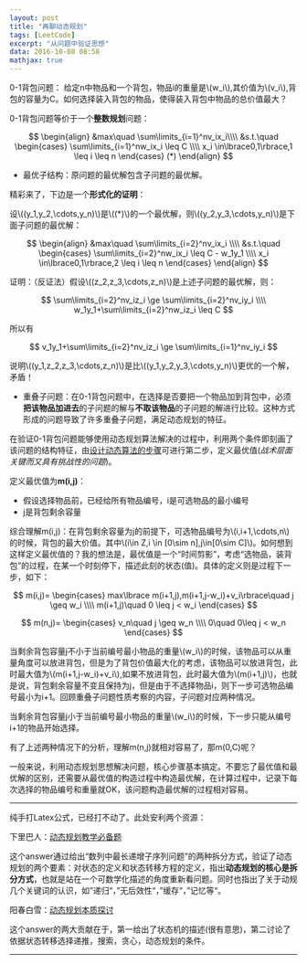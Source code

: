 ```yaml
---
layout: post
title: "再聊动态规划"
tags: [LeetCode]
excerpt: "从问题中验证思想"
data: 2016-10-08 08:58
mathjax: true
---
```


<script type="text/javascript" src="http://cdn.mathjax.org/mathjax/latest/MathJax.js?config=default"></script>

0-1背包问题：
给定n中物品和一个背包，物品i的重量是\\(w_i\\),其价值为\\(v_i\\),背包的容量为C。如何选择装入背包的物品，使得装入背包中物品的总价值最大？

0-1背包问题等价于一个**整数规划**问题：

$$
\begin{align}
&max\quad \sum\limits_{i=1}^nv_ix_i\\\\
&s.t.\quad
    \begin{cases}
        \sum\limits_{i=1}^nw_ix_i \leq C \\\\
        x_i \in\lbrace0,1\rbrace,1 \leq i \leq n
    \end{cases}
    (*)
\end{align}
$$

* 最优子结构：原问题的最优解包含子问题的最优解。

精彩来了，下边是一个**形式化的证明**：

设\\((y_1,y_2,\cdots,y_n)\\)是\\((*)\\)的一个最优解，则\\((y_2,y_3,\cdots,y_n)\\)是下面子问题的最优解：

$$
\begin{align}
&max\quad \sum\limits_{i=2}^nv_ix_i \\\\
&s.t.\quad
    \begin{cases}
        \sum\limits_{i=2}^nw_ix_i \leq C - w_1y_1 \\\\
        x_i \in\lbrace0,1\rbrace,2 \leq i \leq n
    \end{cases}
\end{align}
$$

证明：（反证法）假设\\((z_2,z_3,\cdots,z_n)\\)是上述子问题的最优解，则：

$$
\sum\limits_{i=2}^nv_iz_i \ge \sum\limits_{i=2}^nv_iy_i \\\\
w_1y_1+\sum\limits_{i=2}^nw_iz_i \leq C
$$

所以有

$$
v_1y_1+\sum\limits_{i=2}^nv_iz_i \ge \sum\limits_{i=1}^nv_iy_i
$$

说明\\((y_1,z_2,z_3,\cdots,z_n)\\)是比\\((y_1,y_2,y_3,\cdots,y_n)\\)更优的一个解，矛盾！

* 重叠子问题：在0-1背包问题中，在选择是否要把一个物品加到背包中，必须**把该物品加进去**的子问题的解与**不取该物品**的子问题的解进行比较。这种方式形成的问题导致了许多重叠子问题，满足动态规划的特征。

在验证0-1背包问题能够使用动态规划算法解决的过程中，利用两个条件即刻画了该问题的结构特征，由[设计动态算法的步骤](https://zhpmatrix.github.io/2016/10/07/algorithm-review/)可进行第二步，定义最优值(_战术层面关键而又具有挑战性的问题_)。

定义最优值为**m(i,j)**：

* 假设选择物品前，已经给所有物品编号，i是可选物品的最小编号
* j是背包剩余容量

综合理解m(i,j)：在背包剩余容量为j的前提下，可选物品编号为\\(i,i+1,\cdots,n\\)的时候，背包的最大价值。其中\\(i\\in Z,i \in [0\sim n],j\in[0\sim C]\\)。如何想到这样定义最优值的？我的想法是，最优值是一个“时间剪影”，考虑“选物品，装背包”的过程，在某一个时刻停下，描述此刻的状态(值)。具体的定义则是过程下一步，如下：

$$
m(i,j)=
\begin{cases}
        max\lbrace m(i+1,j),m(i+1,j-w_i)+v_i\rbrace\quad j \geq w_i \\\\
        m(i+1,j)\quad 0 \leq j < w_i
\end{cases}
$$

$$
m(n,j)=
\begin{cases}
    v_n\quad j \geq w_n \\\\
    0\quad 0\leq j < w_n
\end{cases}
$$

当剩余背包容量j不小于当前编号最小物品的重量\\(w_i\\)的时候，该物品可以从重量角度可以放进背包，但是为了背包价值最大化的考虑，该物品可以放进背包，此时最大值为\\(m(i+1,j-w_i)+v_i\\),如果不放进背包，此时最大值为\\(m(i+1,j)\\)，也就是说，背包剩余容量不变且保持为j，但是由于不选择物品i，则下一步可选物品编号最小为i+1。回顾重叠子问题性质考察的内容，子问题对应两种情况。

当剩余背包容量j小于当前编号最小物品的重量\\(w_i\\)的时候，下一步只能从编号i+1的物品开始选择。

有了上述两种情况下的分析，理解m(n,j)就相对容易了，那m(0,C)呢？

一般来说，利用动态规划思想解决问题，核心步骤基本搞定。不要忘了最优值和最优解的区别，还需要从最优值的构造过程中构造最优解，在计算过程中，记录下每次选择的物品编号和重量就OK，该问题构造最优解的过程相对容易。

***

纯手打Latex公式，已经打不动了。此处安利两个资源：

下里巴人：[动态规划教学必备题](https://www.zhihu.com/question/23995189/answer/35324479)

这个answer通过给出“数列中最长递增子序列问题”的两种拆分方式，验证了动态规划的两个要素：对状态的定义和状态转移方程的定义，指出**动态规划的核心是拆分方式**，也就是站在一个可数学化描述的角度重新看问题。同时也指出了关于动规几个关键词的认识，如”递归“，”无后效性“，”缓存“，”记忆等“。

阳春白雪：[动态规划本质探讨](https://www.zhihu.com/question/23995189/answer/35429905)

这个answer的两大贡献在于，第一给出了状态机的描述(很有意思)，第二讨论了依据状态转移选择递推，搜索，贪心，动态规划的条件。

***







